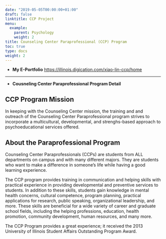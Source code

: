```yaml
---
date: "2019-05-05T00:00:00+01:00"
draft: false
linktitle: CCP Project
menu:
  example:
    parent: Psychology
    weight: 2
title: Counseling Center Paraprofessional (CCP) Program
toc: true
type: docs
weight: 2
---
```


* **My E-Portfolio**
https://illinois.digication.com/xiao-lin-ccp/home

---

* **Cousneling Center Paraprofessional Program Detail**
## CCP Program Mission
In keeping with the Counseling Center mission, the training and and outreach of the Counseling Center Paraprofessional program strives to incorporate a multicultural, developmental, and strenghs-based approach to psychoeducational services offered.

## About the Paraprofessional Program
Counseling Center Paraprofessionals (CCPs) are students from ALL departments on campus and with many different majors. They are students who want to make a difference in someone’s life while having a good learning experience.

The CCP program provides training in communication and helping skills with practical experience in providing developmental and preventive services to students. In addition to these skills, students gain knowledge in mental health concerns, cultural competence, program planning, practical applications for research, public speaking, organizational leadership, and more. These skills are beneficial for a wide variety of career and graduate school fields, including the helping professions, education, health promotion, community development, human resources, and many more.

The CCP Program provides a great experience; it received the 2013 University of Illinois Student Affairs Outstanding Program Award. 
